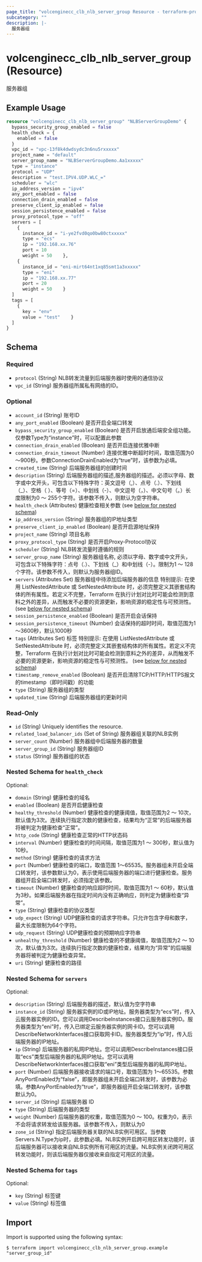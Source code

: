 ```yaml
---
page_title: "volcenginecc_clb_nlb_server_group Resource - terraform-provider-volcenginecc"
subcategory: ""
description: |-
  服务器组
---
```


# volcenginecc_clb_nlb_server_group (Resource)

服务器组

## Example Usage

```terraform
resource "volcenginecc_clb_nlb_server_group" "NLBServerGroupDemo" {
  bypass_security_group_enabled = false
  health_check = {
    enabled = false
  }
  vpc_id = "vpc-13f8k4dwdsydc3n6nu5rxxxxx"
  project_name = "default"
  server_group_name = "NLBServerGroupDemo.Aa1xxxxx"
  type = "instance"
  protocol = "UDP"
  description = "test.IPV4.UDP.WLC_="
  scheduler = "wlc"
  ip_address_version = "ipv4"
  any_port_enabled = false
  connection_drain_enabled = false
  preserve_client_ip_enabled = false
  session_persistence_enabled = false
  proxy_protocol_type = "off"
  servers = [
    {
      instance_id = "i-ye2fvd0qo0bw80ctxxxxx"
      type = "ecs"
      ip = "192.168.xx.76"
      port = 10
      weight = 50    },
    {
      instance_id = "eni-mirt64nt1xq85smt1a3xxxxx"
      type = "eni"
      ip = "192.168.xx.77"
      port = 20
      weight = 50    }
  ]
  tags = [
    {
      key = "env"
      value = "test"    }
  ]
}
```

<!-- schema generated by tfplugindocs -->
## Schema

### Required

- `protocol` (String) NLB转发流量到后端服务器时使用的通信协议
- `vpc_id` (String) 服务器组所属私有网络的ID。

### Optional

- `account_id` (String) 账号ID
- `any_port_enabled` (Boolean) 是否开启全端口转发
- `bypass_security_group_enabled` (Boolean) 是否开启放通后端安全组功能。仅参数Type为“instance”时，可以配置此参数
- `connection_drain_enabled` (Boolean) 是否开启连接优雅中断
- `connection_drain_timeout` (Number) 连接优雅中断超时时间，取值范围为0～900秒。参数ConnectionDrainEnabled为“true”时，该参数为必填。
- `created_time` (String) 后端服务器组的创建时间
- `description` (String) 后端服务器组的描述,服务器组的描述。必须以字母、数字或中文开头，可包含以下特殊字符：英文逗号（,）、点号（.）、下划线（_）、空格（ ）、等号（=）、中划线（-）、中文逗号（，）、中文句号（。）长度限制为0 ～ 255个字符。该参数不传入，则默认为空字符串。
- `health_check` (Attributes) 健康检查相关参数 (see [below for nested schema](#nestedatt--health_check))
- `ip_address_version` (String) 服务器组的IP地址类型
- `preserve_client_ip_enabled` (Boolean) 是否开启源地址保持
- `project_name` (String) 项目名称
- `proxy_protocol_type` (String) 是否开启Proxy-Protocol协议
- `scheduler` (String) NLB转发流量时遵循的规则
- `server_group_name` (String) 服务器组名称, 必须以字母、数字或中文开头，可包含以下特殊字符：点号（.）、下划线（_）和中划线（-）。限制为1 ～ 128个字符。该参数不传入，则默认为服务器组ID。
- `servers` (Attributes Set) 服务器组中待添加后端服务器的信息
 特别提示: 在使用 ListNestedAttribute 或 SetNestedAttribute 时，必须完整定义其嵌套结构体的所有属性。若定义不完整，Terraform 在执行计划对比时可能会检测到意料之外的差异，从而触发不必要的资源更新，影响资源的稳定性与可预测性。 (see [below for nested schema](#nestedatt--servers))
- `session_persistence_enabled` (Boolean) 是否开启会话保持
- `session_persistence_timeout` (Number) 会话保持的超时时间，取值范围为1～3600秒，默认1000秒
- `tags` (Attributes Set) 标签
 特别提示: 在使用 ListNestedAttribute 或 SetNestedAttribute 时，必须完整定义其嵌套结构体的所有属性。若定义不完整，Terraform 在执行计划对比时可能会检测到意料之外的差异，从而触发不必要的资源更新，影响资源的稳定性与可预测性。 (see [below for nested schema](#nestedatt--tags))
- `timestamp_remove_enabled` (Boolean) 是否开启清除TCP/HTTP/HTTPS报文的timestamp（即时间戳）的功能
- `type` (String) 服务器组的类型
- `updated_time` (String) 后端服务器组的更新时间

### Read-Only

- `id` (String) Uniquely identifies the resource.
- `related_load_balancer_ids` (Set of String) 服务器组关联的NLB实例
- `server_count` (Number) 服务器组中后端服务器的数量
- `server_group_id` (String) 服务器组ID
- `status` (String) 服务器组的状态

<a id="nestedatt--health_check"></a>
### Nested Schema for `health_check`

Optional:

- `domain` (String) 健康检查的域名
- `enabled` (Boolean) 是否开启健康检查
- `healthy_threshold` (Number) 健康检查的健康阈值，取值范围为2 ～ 10次，默认值为3次。连续执行指定次数的健康检查，结果均为“正常”的后端服务器将被判定为健康检查“正常”。
- `http_code` (String) 健康检查正常的HTTP状态码
- `interval` (Number) 健康检查的时间间隔，取值范围为1 ～ 300秒，默认值为10秒。
- `method` (String) 健康检查的请求方法
- `port` (Number) 健康检查的端口，取值范围 1～65535。服务器组未开启全端口转发时，该参数默认为0，表示使用后端服务器的端口进行健康检查。服务器组开启全端口转发时，必须指定该参数。
- `timeout` (Number) 健康检查的响应超时时间，取值范围为1 ～ 60秒，默认值为3秒。如果后端服务器在指定时间内没有正确响应，则判定为健康检查“异常”。
- `type` (String) 健康检查的协议类型
- `udp_expect` (String) UDP健康检查的请求字符串。只允许包含字母和数字，最大长度限制为64个字符。
- `udp_request` (String) UDP健康检查的预期响应字符串
- `unhealthy_threshold` (Number) 健康检查的不健康阈值，取值范围为2 ～ 10次，默认值为3次。连续执行指定次数的健康检查，结果均为“异常”的后端服务器将被判定为健康检查异常。
- `uri` (String) 健康检查的路径


<a id="nestedatt--servers"></a>
### Nested Schema for `servers`

Optional:

- `description` (String) 后端服务器的描述，默认值为空字符串
- `instance_id` (String) 服务器实例的ID或IP地址。服务器类型为“ecs”时，传入云服务器实例的ID。您可以调用DescribeInstances接口云服务器实例ID。服务器类型为“eni”时，传入已绑定云服务器实例的网卡ID。您可以调用DescribeNetworkInterfaces接口获取网卡ID。服务器类型为“ip”时，传入后端服务器的IP地址。
- `ip` (String) 后端服务器的私网IP地址。您可以调用DescribeInstances接口获取“ecs”类型后端服务器的私网IP地址。您可以调用DescribeNetworkInterfaces接口获取“eni”类型后端服务器的私网IP地址。
- `port` (Number) 后端服务器接收请求的端口号，取值范围为 1～65535。参数AnyPortEnabled为“false”，即服务器组未开启全端口转发时，该参数为必填。参数AnyPortEnabled为“true”，即服务器组开启全端口转发时，该参数默认为0。
- `server_id` (String) 后端服务器 ID
- `type` (String) 后端服务器的类型
- `weight` (Number) 后端服务器的权重，取值范围为0 ～ 100。权重为0，表示不会将请求转发给该服务器。该参数不传入，则默认为0
- `zone_id` (String) 指定后端服务器关联的NLB实例可用区。当参数Servers.N.Type为ip时，此参数必填。NLB实例开启跨可用区转发功能时，该后端服务器可以接收来自NLB实例所有可用区的流量。NLB实例关闭跨可用区转发功能时，则该后端服务器仅接收来自指定可用区的流量。


<a id="nestedatt--tags"></a>
### Nested Schema for `tags`

Optional:

- `key` (String) 标签键
- `value` (String) 标签值

## Import

Import is supported using the following syntax:

```shell
$ terraform import volcenginecc_clb_nlb_server_group.example "server_group_id"
```